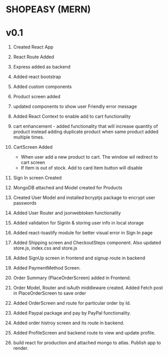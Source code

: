 # SHOPEASY (MERN)

# v0.1

1. Created React App
2. React Route Added
3. Express added as backend
4. Added react bootstrap
5. Added custom components
6. Product screen added
7. updated components to show user Friendly error message
8. Added React Context to enable add to cart functionality

9. cart enhancement - added functionality that will increase quantity of product instead adding duplicate product when same product added multiple times.

10. CartScreen Added

    - When user add a new product to cart. The window wil redirect to cart screen
    - If Item is out of stock. Add to card Item button will disable

11. Sign In screen Created

12. MongoDB attached and Model created for Products

13. Created User Model and installed bcryptjs package to encrypt user passwords

14. Added User Router and jsonwebtoken functionality

15. Added validation for SignIn & storing user info in local storage

16. Added react-toastify module for better visual error in Sign In page

17. Added Shipping screen and CheckoutSteps component. Also updated store.js, index.css and store.js

18. Added SignUp screen in frontend and signup route in backend

19. Added PaymentMethod Screen.

20. Order Summary (PlaceOrderScreen) added in Frontend.

21. Order Model, Router and isAuth middleware created. Added Fetch post in PlaceOrderScreen to save order

22. Added OrderScreen and route for particular order by Id.

23. Added Paypal package and pay by PayPal functionality.

24. Added order histroy screen and its route in backend.

25. Added ProfileScreen and backend route to view and update profile.

26. build react for production and attached mongo to atlas. Publish app to render.

